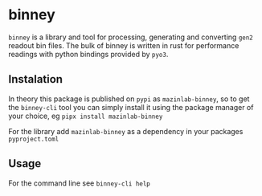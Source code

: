 # binney

`binney` is a library and tool for processing, generating and converting `gen2` readout bin files. The bulk of binney is written in rust for performance readings with python bindings provided by `pyo3`.

## Instalation

In theory this package is published on `pypi` as `mazinlab-binney`, so to get the `binney-cli` tool you can simply install it using the package manager of your choice, eg `pipx install mazinlab-binney`

For the library add `mazinlab-binney` as a dependency in your packages `pyproject.toml`

## Usage

For the command line see `binney-cli help`
